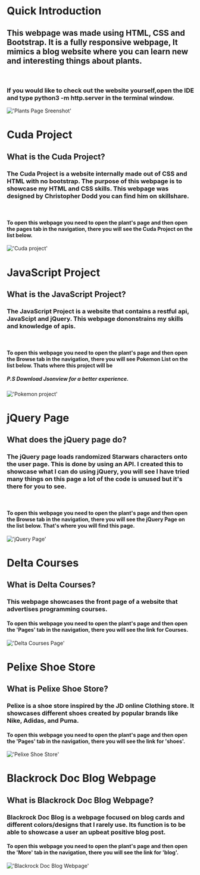# Quick Introduction
<h2> This webpage was made using HTML, CSS and Bootstrap. It is a fully responsive webpage, It mimics a blog website where you can learn new and interesting things about plants.
</h2>
<br>
<h3> If you would like to check out the website yourself,open the IDE and type <strong> python3 -m http.server </strong> in the terminal window. </h3>

!['Plants Page Sreenshot'](assets/Plants-Page-sreenshot.png)
<br>

# Cuda Project

<h2> What is the Cuda Project? </h2>

<h3> The Cuda Project is a website internally made out of CSS and HTML with no bootstrap. The purpose of this webpage is to showcase my HTML and CSS skills. This webpage was designed by Christopher Dodd you can find him on skillshare.
</h3>

<br>

<strong> <h4> To open this webpage you need to open the plant's page and then open the pages tab in the navigation, there you will see the Cuda Project on the list below.</h4> </strong>

!['Cuda project'](assets/Cuda_project.png)

# JavaScript Project

<h2> What is the JavaScript Project? </h2>

<h3> The JavaScript Project is a website that contains a restful api, JavaScipt and jQuery. This webpage dononstrains my skills and knowledge of apis. 
</h3>

<br>

<strong> <h4> To open this webpage you need to open the plant's page and then open the Browse tab in the navigation, there you will see Pokemon List on the list below. Thats where this project will be </h4> </strong>

<strong> <h5> P.S Download Jsonview for a better experience. </h5> </strong>

!['Pokemon project'](assets/Pokemon_webpage.png)

# jQuery Page

<h2> What does the jQuery page do? </h2>

<h3> The jQuery page loads randomized Starwars characters onto the user page. This is done by using an API. I created this to showcase what I can do using jQuery, you will see I have tried many things on this page a lot of the code is unused but it's there for you to see. 
</h3>

<br>

<strong> <h4> To open this webpage you need to open the plant's page and then open the Browse tab in the navigation, there you will see the jQuery Page on the list below. That's where you will find this page. </h4> </strong>

!['jQuery Page'](assets/jQuery_Page.png)


# Delta Courses

<h2> What is Delta Courses? </h2>

<h3> This webpage showcases the front page of a website that advertises programming courses. </h3>

<strong> <h4> To open this webpage you need to open the plant's page and then open the 'Pages' tab in the navigation, there you will see the link for Courses. </h4> </strong>

!['Delta Courses Page'](assets/DeltaCourses.png)

# Pelixe Shoe Store

<h2> What is Pelixe Shoe Store? </h2>

<h3> Pelixe is a shoe store inspired by the JD online Clothing store. It showcases different shoes created by popular brands like Nike, Adidas, and Puma.  </h3>

<strong> <h4> To open this webpage you need to open the plant's page and then open the 'Pages' tab in the navigation, there you will see the link for 'shoes'. </h4> </strong>

!['Pelixe Shoe Store'](assets/Pelixe_website.png)

# Blackrock Doc Blog Webpage

<h2> What is  Blackrock Doc Blog Webpage? </h2>

<h3>  Blackrock Doc Blog is a webpage focused on blog cards and different colors/designs that I rarely use. Its function is to be able to showcase a user an upbeat positive blog post.    </h3>

<strong> <h4> To open this webpage you need to open the plant's page and then open the 'More' tab in the navigation, there you will see the link for 'blog'. </h4> </strong>

!['Blackrock Doc Blog Webpage'](assets/Blog_webpage.png)

